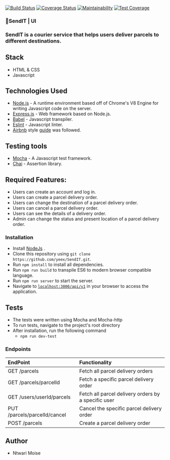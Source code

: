 [![Build Status](https://travis-ci.org/yeex/SendIT.svg?branch=APIs)](https://travis-ci.org/yeex/SendIT)
[![Coverage Status](https://coveralls.io/repos/github/yeex/SendIT/badge.svg)](https://coveralls.io/github/yeex/SendIT)
[![Maintainability](https://api.codeclimate.com/v1/badges/973fffd123f8ab784461/maintainability)](https://codeclimate.com/github/yeex/SendIT/maintainability)
[![Test Coverage](https://api.codeclimate.com/v1/badges/973fffd123f8ab784461/test_coverage)](https://codeclimate.com/github/yeex/SendIT/test_coverage)
###  📮SendIT | UI
### SendIT is a courier service that helps users deliver parcels to different destinations.  

## Stack
- HTML & CSS
- Javascript

## Technologies Used
* [Node.js](https://nodejs.org) - A runtime environment based off of Chrome's V8 Engine for writing Javascript code on the server.
* [Express.js](https://expressjs.com) - Web framework based on Node.js.
* [Babel](https://babeljs.io) - Javascript transpiler.
* [Eslint](https://eslint.org/) - Javascript linter. 
* [Airbnb](https://www.npmjs.com/package/eslint-config-airbnb) 
	style [guide](https://github.com/airbnb/javascript) was followed.

## Testing tools
* [Mocha](https://mochajs.org/) - A Javascript test framework.
* [Chai](http://chaijs.com) - Assertion library.

##  Required Features:
- Users can create an account and log in.
- Users can create a parcel delivery order.
- Users can change the destination of a parcel delivery order.
- Users can cancel a parcel delivery order.
- Users can see the details of a delivery order.
- Admin can change the status and present location of a parcel delivery order.

### Installation
* Install [NodeJs](https://nodejs.org/en/download/) .
* Clone this repository using `git clone https://github.com/yeex/SendIT.git`.
* Run `npm install` to install all dependencies.
* Run `npm run build` to transpile ES6 to modern browser compatible language.
* Run `npm run server` to start the server.
* Navigate to [`localhost:3000/api/v1`](localhost:3000/api/v1) in your browser to access the application.

## Tests

* The tests were written using Mocha and Mocha-http
* To run tests, navigate to the project's root directory
* After installation, run the following command
    - `npm run dev-test`
     
### Endpoints
| EndPoint                      | Functionality                                         |
|:------------------------------|:------------------------------------------------------|
| GET /parcels                  |    Fetch all parcel delivery orders                   |
| GET /parcels/parcelId         |    Fetch a specific parcel delivery order             | 
| GET /users/userId/parcels     |    Fetch all parcel delivery orders by a specific user| 
| PUT /parcels/parcelId/cancel  |    Cancel the specific parcel delivery order          | 
| POST /parcels                 |    Create a parcel delivery order                     | 

## Author
* Ntwari Moise